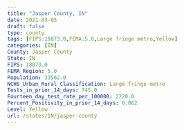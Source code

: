 ```yaml
---
title: "Jasper County, IN"
date: 2021-03-05
draft: false
type: county
tags: [FIPS:18073.0,FEMA:5.0,Large fringe metro,Yellow]
categories: [IN]
County: Jasper County
State: IN
FIPS: 18073.0
FEMA_Region: 5.0
Population: 33562.0
NCHS_Urban_Rural_Classification: Large fringe metro
Tests_in_prior_14_days: 745.0
Fourteen_day_test_rate_per_100000: 2220.0
Percent_Positivity_in_prior_14_days: 0.062
Level: Yellow
url: /states/IN/jasper-county
---
```



